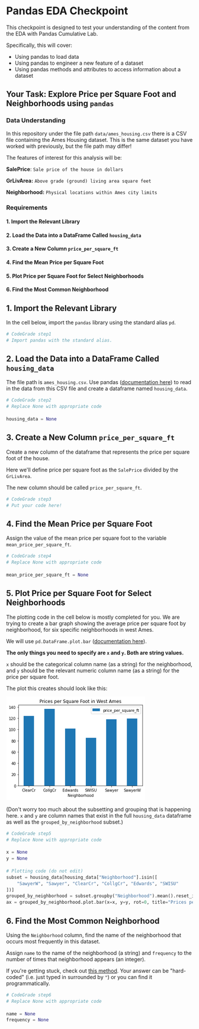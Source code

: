 # Pandas EDA Checkpoint

This checkpoint is designed to test your understanding of the content from the EDA with Pandas Cumulative Lab.

Specifically, this will cover:

* Using pandas to load data
* Using pandas to engineer a new feature of a dataset
* Using pandas methods and attributes to access information about a dataset


## Your Task: Explore Price per Square Foot and Neighborhoods using `pandas`

### Data Understanding

In this repository under the file path `data/ames_housing.csv` there is a CSV file containing the Ames Housing dataset. This is the same dataset you have worked with previously, but the file path may differ!

The features of interest for this analysis will be:

**SalePrice**: `Sale price of the house in dollars`

**GrLivArea:** `Above grade (ground) living area square feet`

**Neighborhood:** `Physical locations within Ames city limits`

### Requirements

#### 1. Import the Relevant Library

#### 2. Load the Data into a DataFrame Called `housing_data`

#### 3. Create a New Column `price_per_square_ft`

#### 4. Find the Mean Price per Square Foot

#### 5. Plot Price per Square Foot for Select Neighborhoods

#### 6. Find the Most Common Neighborhood

## 1. Import the Relevant Library

In the cell below, import the `pandas` library using the standard alias `pd`.


```python
# CodeGrade step1
# Import pandas with the standard alias.

```

## 2. Load the Data into a DataFrame Called `housing_data`

The file path is `ames_housing.csv`. Use pandas ([documentation here](https://pandas.pydata.org/docs/reference/api/pandas.read_csv.html)) to read in the data from this CSV file and create a dataframe named `housing_data`.


```python
# CodeGrade step2
# Replace None with appropriate code

housing_data = None
```

## 3. Create a New Column `price_per_square_ft`

Create a new column of the dataframe that represents the price per square foot of the house.

Here we'll define price per square foot as the `SalePrice` divided by the `GrLivArea`.

The new column should be called `price_per_square_ft`.


```python
# CodeGrade step3
# Put your code here!


```

## 4. Find the Mean Price per Square Foot

Assign the value of the mean price per square foot to the variable `mean_price_per_square_ft`.


```python
# CodeGrade step4
# Replace None with appropriate code

mean_price_per_square_ft = None
```

## 5. Plot Price per Square Foot for Select Neighborhoods

The plotting code in the cell below is mostly completed for you. We are trying to create a bar graph showing the average price per square foot by neighborhood, for six specific neighborhoods in west Ames.

We will use `pd.DataFrame.plot.bar` ([documentation here](https://pandas.pydata.org/docs/reference/api/pandas.DataFrame.plot.bar.html)).

**The only things you need to specify are `x` and `y`. Both are string values.**

`x` should be the categorical column name (as a string) for the neighborhood, and `y` should be the relevant numeric column name (as a string) for the price per square foot.

The plot this creates should look like this:

![neighborhood plot](neighborhood_plot.png)

(Don't worry too much about the subsetting and grouping that is happening here. `x` and `y` are column names that exist in the full `housing_data` dataframe as well as the `grouped_by_neighborhood` subset.)


```python
# CodeGrade step5
# Replace None with appropriate code

x = None
y = None

# Plotting code (do not edit)
subset = housing_data[housing_data["Neighborhood"].isin([
    "SawyerW", "Sawyer", "ClearCr", "CollgCr", "Edwards", "SWISU"
])]
grouped_by_neighborhood = subset.groupby("Neighborhood").mean().reset_index()
ax = grouped_by_neighborhood.plot.bar(x=x, y=y, rot=0, title="Prices per Square Foot in West Ames");
```

## 6. Find the Most Common Neighborhood

Using the `Neighborhood` column, find the name of the neighborhood that occurs most frequently in this dataset.

Assign `name` to the name of the neighborhood (a string) and `frequency` to the number of times that neighborhood appears (an integer).

If you're getting stuck, check out [this method](https://pandas.pydata.org/pandas-docs/stable/reference/api/pandas.Series.value_counts.html). Your answer can be "hard-coded" (i.e. just typed in surrounded by `"`) or you can find it programmatically.


```python
# CodeGrade step6
# Replace None with appropriate code

name = None
frequency = None
```


```python

```
